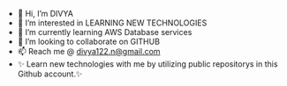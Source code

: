 - 👋 Hi, I’m  DIVYA
- 👀 I’m interested in LEARNING NEW TECHNOLOGIES
- 🌱 I’m currently learning AWS Database services
- 💞️ I’m looking to collaborate on GITHUB
- 📫 Reach me @ divya122.n@gmail.com
- ✨ Learn new technologies with me by utilizing public repositorys in this Github account.✨

<!---
div122/div122 is a ✨ special ✨ repository because its `README.md` (this file) appears on your GitHub profile.
You can click the Preview link to take a look at your changes.
--->
